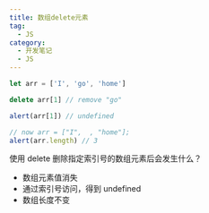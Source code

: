 ```yaml
---
title: 数组delete元素
tag:
  - JS
category:
  - 开发笔记
  - JS
---
```


```js
let arr = ['I', 'go', 'home']

delete arr[1] // remove "go"

alert(arr[1]) // undefined

// now arr = ["I",  , "home"];
alert(arr.length) // 3
```

使用 delete 删除指定索引号的数组元素后会发生什么？

- 数组元素值消失
- 通过索引号访问，得到 undefined
- 数组长度不变
